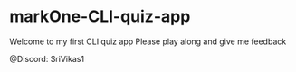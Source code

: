 # markOne-CLI-quiz-app

Welcome to my first CLI quiz app
Please play along and give me feedback

@Discord: SriVikas1
